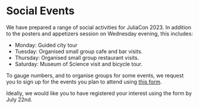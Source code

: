 # Social Events

We have prepared a range of social activities for JuliaCon 2023. In addition to the
posters and appetizers session on Wednesday evening, this includes:

 - Monday: Guided city tour
 - Tuesday: Organised small group cafe and bar visits.
 - Thursday: Organised small group restaurant visits.
 - Saturday: Museum of Science visit and bicycle tour.

To gauge numbers, and to organise groups for some events, we request you to sign up for
the events you plan to attend using [this form](https://docs.google.com/forms/d/e/1FAIpQLScHjvQhwWvf7K8i4HbjK9fogFL_CDgks30bG9CGE_2Gananjg/viewform?usp=sf_link).

Ideally, we would like you to have registered your interest using the form by July 22nd.
